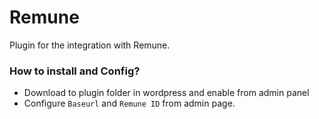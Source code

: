 # Remune

Plugin for the integration with Remune.

### How to install and Config?

* Download to plugin folder in wordpress and enable from admin panel
* Configure `Baseurl` and `Remune ID` from admin page. 

